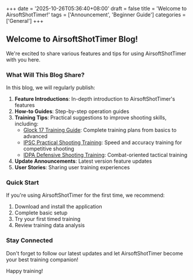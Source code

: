 +++
date = '2025-10-26T05:36:40+08:00'
draft = false
title = 'Welcome to AirsoftShotTimer!'
tags = ['Announcement', 'Beginner Guide']
categories = ['General']
+++

## Welcome to AirsoftShotTimer Blog!

We're excited to share various features and tips for using AirsoftShotTimer with you here.

### What Will This Blog Share?

In this blog, we will regularly publish:

1. **Feature Introductions**: In-depth introduction to AirsoftShotTimer's features
2. **How-to Guides**: Step-by-step operation guides
3. **Training Tips**: Practical suggestions to improve shooting skills, including:
   - [Glock 17 Training Guide](/en/posts/glock17-training-guide/): Complete training plans from basics to advanced
   - [IPSC Practical Shooting Training](/en/posts/ipsc-training-guide/): Speed and accuracy training for competitive shooting
   - [IDPA Defensive Shooting Training](/en/posts/idpa-training-guide/): Combat-oriented tactical training
4. **Update Announcements**: Latest version feature updates
5. **User Stories**: Sharing user training experiences

### Quick Start

If you're using AirsoftShotTimer for the first time, we recommend:

1. Download and install the application
2. Complete basic setup
3. Try your first timed training
4. Review training data analysis

### Stay Connected

Don't forget to follow our latest updates and let AirsoftShotTimer become your best training companion!

Happy training!
